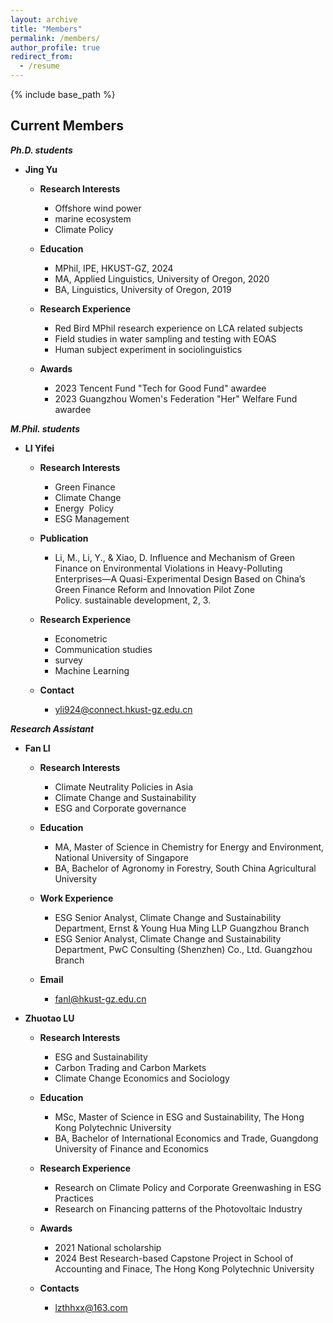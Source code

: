 ```yaml
---
layout: archive
title: "Members"
permalink: /members/
author_profile: true
redirect_from:
  - /resume
---
```


{% include base_path %}

## Current Members

**_Ph.D. students_**

- **Jing Yu**

  - **Research Interests**
    - Offshore wind power
    - marine ecosystem
    - Climate Policy
      
  - **Education**
    - MPhil, IPE, HKUST-GZ, 2024
    - MA, Applied Linguistics, University of Oregon, 2020
    - BA, Linguistics, University of Oregon, 2019

  - **Research Experience**
    - Red Bird MPhil research experience on LCA related subjects
    - Field studies in water sampling and testing with EOAS
    - Human subject experiment in sociolinguistics

  - **Awards**
    - 2023 Tencent Fund "Tech for Good Fund" awardee 
    - 2023 Guangzhou Women's Federation "Her" Welfare Fund awardee


**_M.Phil. students_**

- **LI Yifei**
  
  - **Research Interests**
    - Green Finance
    - Climate Change
    - Energy  Policy
    - ESG Management
 
  - **Publication**
    - Li, M., Li, Y., & Xiao, D. Influence and Mechanism of Green Finance on Environmental Violations in Heavy-Polluting Enterprises—A Quasi-Experimental Design Based on China’s Green Finance Reform and Innovation Pilot Zone Policy. sustainable development, 2, 3.

  - **Research Experience**
    - Econometric
    - Communication studies
    - survey
    - Machine Learning

  - **Contact**
    - yli924@connect.hkust-gz.edu.cn


**_Research Assistant_**

- **Fan LI**
  
  - **Research Interests**
    - Climate Neutrality Policies in Asia
    - Climate Change and Sustainability
    - ESG and Corporate governance

  - **Education**
    - MA, Master of Science in Chemistry for Energy and Environment, National University of Singapore
    - BA, Bachelor of Agronomy in Forestry, South China Agricultural University

  - **Work Experience**
    - ESG Senior Analyst, Climate Change and Sustainability Department, Ernst & Young Hua Ming LLP Guangzhou Branch
    - ESG Senior Analyst, Climate Change and Sustainability Department, PwC Consulting (Shenzhen) Co., Ltd. Guangzhou Branch

  - **Email**
    - fanl@hkust-gz.edu.cn


- **Zhuotao LU**
  
  - **Research Interests**
    - ESG and Sustainability
    - Carbon Trading and Carbon Markets  
    - Climate Change Economics and Sociology
      
  - **Education**
    - MSc, Master of Science in ESG and Sustainability, The Hong Kong Polytechnic University
    - BA, Bachelor of International Economics and Trade, Guangdong University of Finance and Economics

  - **Research Experience**
    - Research on Climate Policy and Corporate Greenwashing in ESG Practices
    - Research on Financing patterns of the Photovoltaic Industry

  - **Awards**
    - 2021 National scholarship
    - 2024 Best Research-based Capstone Project in School of Accounting and Finace, The Hong Kong Polytechnic University
      
  - **Contacts**
    - lzthhxx@163.com

